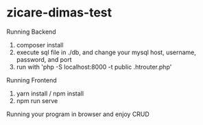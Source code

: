 # zicare-dimas-test

Running Backend
1. composer install
2. execute sql file in ./db, and change your mysql host, username, password, and port
3. run with 'php -S localhost:8000 -t public .htrouter.php'


Running Frontend
1. yarn install / npm install
2. npm run serve

Running your program in browser and enjoy CRUD 

